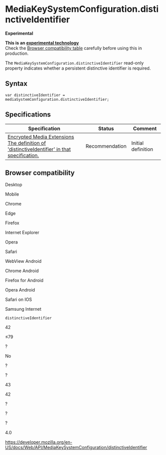 # MediaKeySystemConfiguration.distinctiveIdentifier

**Experimental**

**This is an [experimental technology](https://developer.mozilla.org/en-US/docs/MDN/Guidelines/Conventions_definitions#experimental)**  
Check the [Browser compatibility table](#browser_compatibility) carefully before using this in production.

The `MediaKeySystemConfiguration.distinctiveIdentifier` read-only property indicates whether a persistent distinctive identifier is required.

## Syntax

    var distinctiveIdentifier = mediaSystemConfiguration.distinctiveIdentifier;

## Specifications

<table><thead><tr class="header"><th>Specification</th><th>Status</th><th>Comment</th></tr></thead><tbody><tr class="odd"><td><a href="https://w3c.github.io/encrypted-media/#dom-mediakeysystemconfiguration-distinctiveidentifier">Encrypted Media Extensions<br />
<span class="small">The definition of 'distinctiveIdentifier' in that specification.</span></a></td><td><span class="spec-rec">Recommendation</span></td><td>Initial definition</td></tr></tbody></table>

## Browser compatibility

Desktop

Mobile

Chrome

Edge

Firefox

Internet Explorer

Opera

Safari

WebView Android

Chrome Android

Firefox for Android

Opera Android

Safari on IOS

Samsung Internet

`distinctiveIdentifier`

42

≤79

?

No

?

?

43

42

?

?

?

4.0

<a href="https://developer.mozilla.org/en-US/docs/Web/API/MediaKeySystemConfiguration/distinctiveIdentifier" class="_attribution-link">https://developer.mozilla.org/en-US/docs/Web/API/MediaKeySystemConfiguration/distinctiveIdentifier</a>
